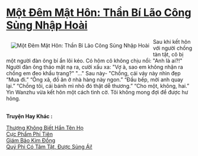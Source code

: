 <a href="https://truyenwiki.net/mot-dem-mat-hon-than-bi-lao-cong-sung-nhap-hoai.35890/" title="Một Đêm Mật Hôn: Thần Bí Lão Công Sủng Nhập Hoài"><h1>Một Đêm Mật Hôn: Thần Bí Lão Công Sủng Nhập Hoài</h1></a><div style="display:table"><img align="right" style="float: left; padding: 10px;" src="https://truyenwiki.net/a/img/str/src/35890.jpg" alt="Một Đêm Mật Hôn: Thần Bí Lão Công Sủng Nhập Hoài">Sau khi kết hôn với người chồng tàn tật, cô bị một người đàn ông bí ẩn lôi kéo. Có hôm cô không chịu nổi: "Anh là ai?!" Người đàn ông tháo mặt nạ ra, cười xấu xa: "Vợ à, sao em không nhận ra chồng em đeo khẩu trang?" "..." Sau này- "Chồng, cái váy này nhìn đẹp “Mua đi.” “Ông xã, đồ ăn ở nhà hàng này ngon.” “Đầu bếp, mời anh quay lại.” “Chồng tôi, cái bánh mì nhỏ đó thật dễ thương.” “Cho một, không, hai.” Yin Wanzhu vừa kết hôn một cách tình cờ. Tôi không mong đợi để được hư hỏng.</div><p><br><b>Truyện Hay Khác :</b></p><a href="https://truyenwiki.net/thuong-khong-biet-han-ten-ho.35544/" alt="Thượng Không Biết Hắn Tên Họ">Thượng Không Biết Hắn Tên Họ</a><br/><a href="https://sangtacviet.wordpress.com/2020/10/22/cuc-pham-phi-tien/" alt="Cực Phẩm Phi Tiên">Cực Phẩm Phi Tiên</a><br/><a href="https://sangtacviet.wordpress.com/2020/10/22/giam-bao-kim-dong/" alt="Giám Bảo Kim Đồng">Giám Bảo Kim Đồng</a><br/><a href="https://github.com/nownovels/topcv/tree/master/truyenhay/35740" alt="Quý Phi Có Tâm Tật, Được Sủng Ái!">Quý Phi Có Tâm Tật, Được Sủng Ái!</a><br/>